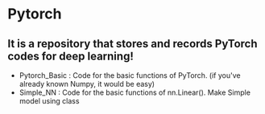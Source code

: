 # Pytorch

## It is a repository that stores and records PyTorch codes for deep learning!<br>
 - Pytorch_Basic : Code for the basic functions of PyTorch. (if you've already known Numpy, it would be easy)<br> 
 - Simple_NN : Code for the basic functions of nn.Linear(). Make Simple model using class
